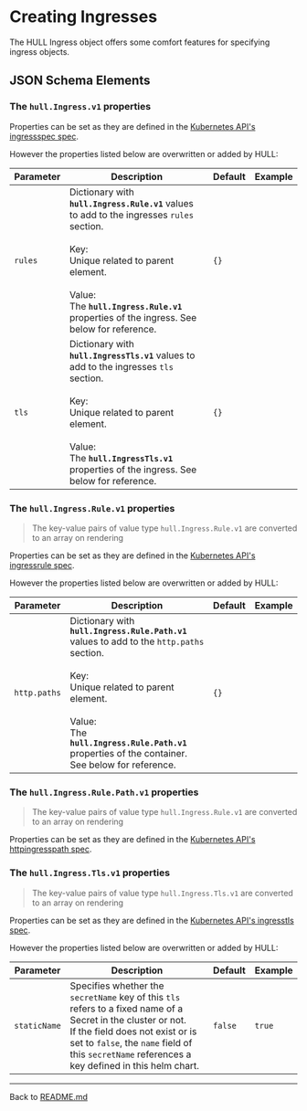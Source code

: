 # Creating Ingresses

The HULL Ingress object offers some comfort features for specifying ingress objects.

## JSON Schema Elements

### The `hull.Ingress.v1` properties

Properties can be set as they are defined in the [Kubernetes API's ingressspec spec](https://kubernetes.io/docs/reference/generated/kubernetes-api/v1.20/#ingressspec-v1-networking-k8s-io). 

However the properties listed below are overwritten or added by HULL:

| Parameter | Description  | Default | Example 
| --------  | -------------| ------- | --------
| `rules` | Dictionary with **`hull.Ingress.Rule.v1`** values to add to the ingresses `rules` section. <br><br>Key: <br>Unique related to parent element.<br><br>Value: <br>The **`hull.Ingress.Rule.v1`** properties of the ingress. See below for reference.  | `{}` |
| `tls` | Dictionary with **`hull.IngressTls.v1`** values to add to the ingresses `tls` section. <br><br>Key: <br>Unique related to parent element.<br><br>Value: <br>The **`hull.IngressTls.v1`** properties of the ingress. See below for reference.  | `{}` |

### The `hull.Ingress.Rule.v1` properties

> The key-value pairs of value type `hull.Ingress.Rule.v1` are converted to an array on rendering

Properties can be set as they are defined in the [Kubernetes API's ingressrule spec](https://kubernetes.io/docs/reference/generated/kubernetes-api/v1.20/#ingressrule-v1-networking-k8s-io). 

However the properties listed below are overwritten or added by HULL:

| Parameter | Description  | Default | Example 
| --------  | -------------| ------- | --------
`http.paths` | Dictionary with **`hull.Ingress.Rule.Path.v1`** values to add to the `http.paths` section. <br><br>Key: <br>Unique related to parent element.<br><br>Value: <br>The **`hull.Ingress.Rule.Path.v1`** properties of the container. See below for reference.  | `{}` |

### The `hull.Ingress.Rule.Path.v1` properties

> The key-value pairs of value type `hull.Ingress.Rule.v1` are converted to an array on rendering

Properties can be set as they are defined in the [Kubernetes API's httpingresspath spec](https://kubernetes.io/docs/reference/generated/kubernetes-api/v1.20/#httpingresspath-v1-networking-k8s-io). 

### The `hull.Ingress.Tls.v1` properties

> The key-value pairs of value type `hull.Ingress.Tls.v1` are converted to an array on rendering

Properties can be set as they are defined in the [Kubernetes API's ingresstls spec](https://kubernetes.io/docs/reference/generated/kubernetes-api/v1.20/#ingresstls-v1-networking-k8s-io). 

However the properties listed below are overwritten or added by HULL:

| Parameter | Description  | Default | Example 
| --------  | -------------| ------- | --------
`staticName` | Specifies whether the `secretName` key of this `tls` refers to a fixed name of a Secret in the cluster or not. <br>If the field does not exist or is set to `false`, the `name` field of this `secretName` references a key defined in this helm chart. | `false` | `true`

---
Back to [README.md](./../README.md)
